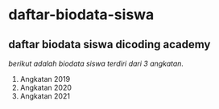 # daftar-biodata-siswa

daftar biodata siswa dicoding academy
--
*berikut adalah biodata siswa terdiri dari 3 angkatan.*

<ol>
  <li>Angkatan 2019</li>
  <li>Angkatan 2020</li>
  <li>Angkatan 2021</li>
</ol>

